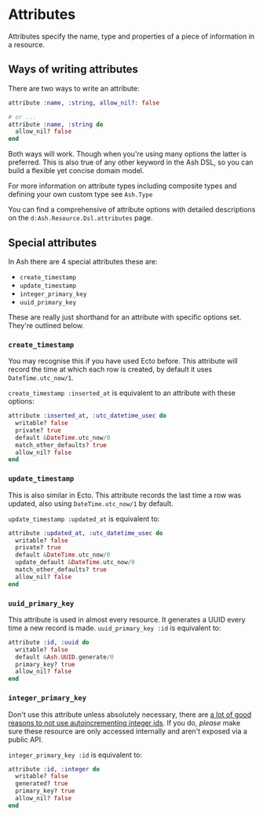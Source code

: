 # Attributes

Attributes specify the name, type and properties of a piece of information in a resource.

## Ways of writing attributes

There are two ways to write an attribute:

```elixir
attribute :name, :string, allow_nil?: false

# or ...
attribute :name, :string do
  allow_nil? false
end
```

Both ways will work. Though when you're using many options the latter is preferred. This is also true of any other keyword in the Ash DSL, so you can build a flexible yet concise domain model.

For more information on attribute types including composite types and defining your own custom type see `Ash.Type`

You can find a comprehensive of attribute options with detailed descriptions on the `d:Ash.Resource.Dsl.attributes` page.

## Special attributes

In Ash there are 4 special attributes these are:

- `create_timestamp`
- `update_timestamp`
- `integer_primary_key`
- `uuid_primary_key`

These are really just shorthand for an attribute with specific options set. They're outlined below.

### `create_timestamp`

You may recognise this if you have used Ecto before. This attribute will record the time at which each row is created, by default it uses `DateTime.utc_now/1`.

`create_timestamp :inserted_at` is equivalent to an attribute with these options:

```elixir
attribute :inserted_at, :utc_datetime_usec do
  writable? false
  private? true
  default &DateTime.utc_now/0
  match_other_defaults? true
  allow_nil? false
end
```

### `update_timestamp`

This is also similar in Ecto. This attribute records the last time a row was updated, also using `DateTime.utc_now/1` by default.

`update_timestamp :updated_at` is equivalent to:

```elixir
attribute :updated_at, :utc_datetime_usec do
  writable? false
  private? true
  default &DateTime.utc_now/0
  update_default &DateTime.utc_now/0
  match_other_defaults? true
  allow_nil? false
end
```

### `uuid_primary_key`

This attribute is used in almost every resource. It generates a UUID every time a new record is made.
`uuid_primary_key :id` is equivalent to:

```elixir
attribute :id, :uuid do
  writable? false
  default &Ash.UUID.generate/0
  primary_key? true
  allow_nil? false
end
```

### `integer_primary_key`

Don't use this attribute unless absolutely necessary, there are [a lot of good reasons to not use autoincrementing integer ids](https://www.clever-cloud.com/blog/engineering/2015/05/20/why-auto-increment-is-a-terrible-idea/). If you do, _please_ make sure these resource are only accessed internally and aren't exposed via a public API.

`integer_primary_key :id` is equivalent to:

```elixir
attribute :id, :integer do
  writable? false
  generated? true
  primary_key? true
  allow_nil? false
end
```
